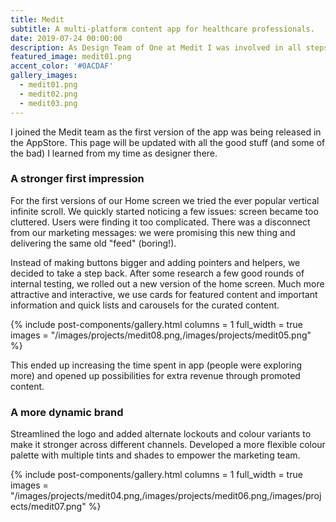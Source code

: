 ```yaml
---
title: Medit
subtitle: A multi-platform content app for healthcare professionals.
date: 2019-07-24 00:00:00
description: As Design Team of One at Medit I was involved in all steps of the product cycle from shaping-up new features and building prototypes to developer hand-off.
featured_image: medit01.png
accent_color: '#0ACDAF'
gallery_images:
  - medit01.png
  - medit02.png
  - medit03.png
---
```


I joined the Medit team as the first version of the app was being released in the AppStore. This page will be updated with all the good stuff (and some of the bad) I learned from my time as designer there.

### A stronger first impression

For the first versions of our Home screen we tried the ever popular vertical infinite scroll. We quickly started noticing a few issues: screen became too cluttered. Users were finding it too complicated. There was a disconnect from our marketing messages: we were promising this new thing and delivering the same old "feed" (boring!).

Instead of making buttons bigger and adding pointers and helpers, we decided to take a step back. After some research a few good rounds of internal testing, we rolled out a new version of the home screen. Much more attractive and interactive, we use cards for featured content and important information and quick lists and carousels for the curated content.

{% include post-components/gallery.html
	columns = 1
	full_width = true
	images = "/images/projects/medit08.png,/images/projects/medit05.png"
%}

This ended up increasing the time spent in app (people were exploring more) and opened up possibilities for extra revenue through promoted content.

### A more dynamic brand

Streamlined the logo and added alternate lockouts and colour variants to make it stronger across different channels. Developed a more flexible colour palette with multiple tints and shades to empower the marketing team.

{% include post-components/gallery.html
	columns = 1
	full_width = true
	images = "/images/projects/medit04.png,/images/projects/medit06.png,/images/projects/medit07.png"
%}
